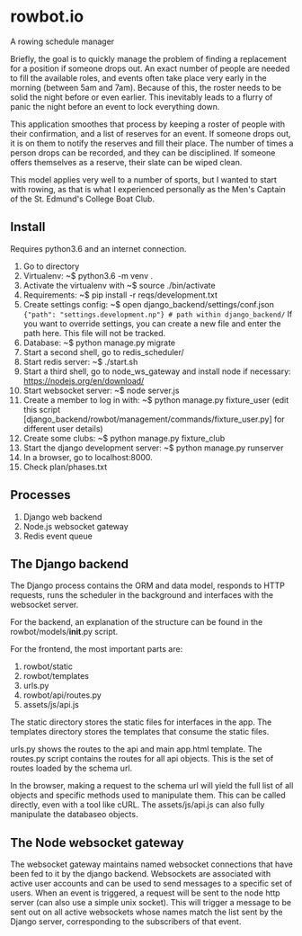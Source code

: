 # rowbot.io
A rowing schedule manager

Briefly, the goal is to quickly manage the problem of finding a replacement for a position if someone drops out. An exact number of people are needed to fill the available roles, and events often take place very early in the morning (between 5am and 7am). Because of this, the roster needs to be solid the night before or even earlier. This inevitably leads to a flurry of panic the night before an event to lock everything down.

This application smoothes that process by keeping a roster of people with their confirmation, and a list of reserves for an event. If someone drops out, it is on them to notify the reserves and fill their place. The number of times a person drops can be recorded, and they can be disciplined. If someone offers themselves as a reserve, their slate can be wiped clean.

This model applies very well to a number of sports, but I wanted to start with rowing, as that is what I experienced personally as the Men's Captain of the St. Edmund's College Boat Club.

## Install

Requires python3.6 and an internet connection.

1. Go to directory
2. Virtualenv: ~$ python3.6 -m venv .
3. Activate the virtualenv with ~$ source ./bin/activate
4. Requirements: ~$ pip install -r reqs/development.txt
5. Create settings config: ~$ open django_backend/settings/conf.json
`{"path": "settings.development.np"} # path within django_backend/`
If you want to override settings, you can create a new file and enter the path here. This file will not be tracked.
6. Database: ~$ python manage.py migrate
7. Start a second shell, go to redis_scheduler/
8. Start redis server: ~$ ./start.sh
9. Start a third shell, go to node_ws_gateway and install node if necessary: https://nodejs.org/en/download/
10. Start websocket server: ~$ node server.js
11. Create a member to log in with: ~$ python manage.py fixture_user (edit this script [django_backend/rowbot/management/commands/fixture_user.py] for different user details)
12. Create some clubs: ~$ python manage.py fixture_club
13. Start the django development server: ~$ python manage.py runserver
14. In a browser, go to localhost:8000.
15. Check plan/phases.txt

## Processes

1. Django web backend
2. Node.js websocket gateway
3. Redis event queue

## The Django backend

The Django process contains the ORM and data model, responds to HTTP requests, runs the scheduler in the background and interfaces with the websocket server.

For the backend, an explanation of the structure can be found in the rowbot/models/__init__.py script.

For the frontend, the most important parts are:

1. rowbot/static
2. rowbot/templates
3. urls.py
4. rowbot/api/routes.py
5. assets/js/api.js

The static directory stores the static files for interfaces in the app. The templates directory stores the templates that consume the static files.

urls.py shows the routes to the api and main app.html template. The routes.py script contains the routes for all api objects. This is the set of routes loaded by the schema url.

In the browser, making a request to the schema url will yield the full list of all objects and specific methods used to manipulate them. This can be called directly, even with a tool like cURL. The assets/js/api.js can also fully manipulate the databaseo objects.

## The Node websocket gateway

The websocket gateway maintains named websocket connections that have been fed to it by the django backend. Websockets are associated with active user accounts and can be used to send messages to a specific set of users. When an event is triggered, a request will be sent to the node http server (can also use a simple unix socket). This will trigger a message to be sent out on all active websockets whose names match the list sent by the Django server, corresponding to the subscribers of that event.
